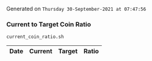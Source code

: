 Generated on `Thursday 30-September-2021 at 07:47:56`

### Current to Target Coin Ratio
`current_coin_ratio.sh`

Date|Current|Target|Ratio
---|---|---|---
